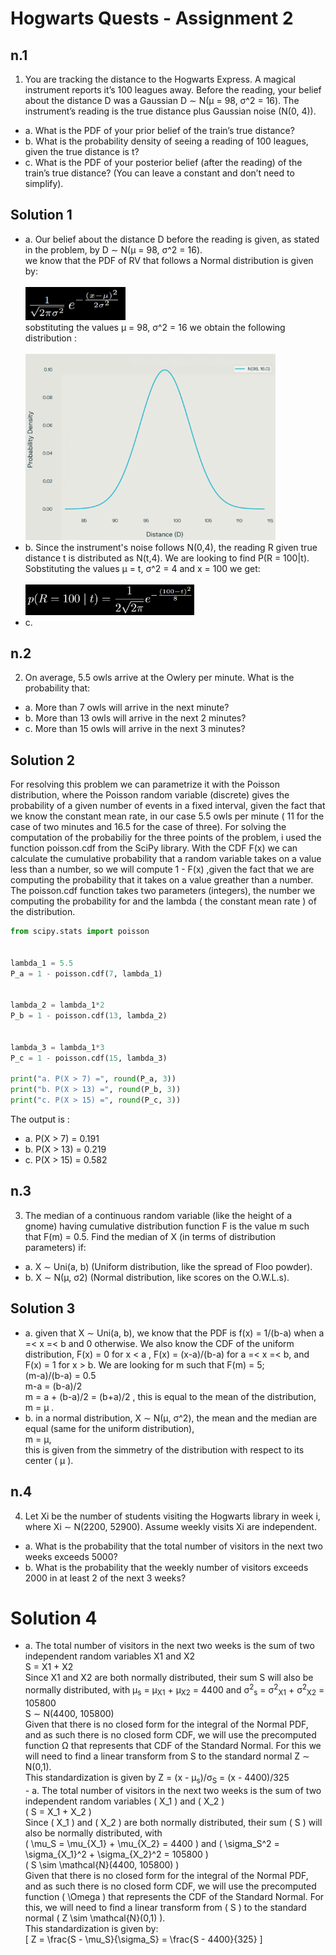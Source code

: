 # Hogwarts Quests - Assignment 2

## n.1
1. You are tracking the distance to the Hogwarts Express. A magical instrument reports it’s 100 leagues away. Before the reading, your belief about
the distance D was a Gaussian D ∼ N(µ = 98, σ^2 = 16). The instrument’s
reading is the true distance plus Gaussian noise (N(0, 4)).
- a. What is the PDF of your prior belief of the train’s true distance?
- b. What is the probability density of seeing a reading of 100 leagues, given
the true distance is t?
- c. What is the PDF of your posterior belief (after the reading) of the
train’s true distance? (You can leave a constant and don’t need to
simplify).

## Solution 1
- a. Our belief about the distance D before the reading is given, as stated in the problem, by  D ∼ N(µ = 98, σ^2 = 16). <br> we know that the PDF of RV that follows a Normal distribution is given by: <br> <br> <img src="https://raw.githubusercontent.com/TondinL/KR---PE/main/harry/images/es_1a1.png" width="160"/> <br> sobstituting the values µ = 98, σ^2 = 16 we obtain the following distribution : <br> <br> <img src="https://raw.githubusercontent.com/TondinL/KR---PE/main/harry/images/es_1a2.png" width="400"/> <br>
- b. Since the instrument's noise follows N(0,4), the reading R given true distance t is distributed as N(t,4). We are looking to find P(R = 100|t). Sobstituting the values µ = t, σ^2 = 4 and x = 100 we get: <br> <br> <img src="https://raw.githubusercontent.com/TondinL/KR---PE/main/harry/images/es_1b1.png" width="270"/>
- c. 

## n.2
2. On average, 5.5 owls arrive at the Owlery per minute. What is the probability that:
- a. More than 7 owls will arrive in the next minute?
- b. More than 13 owls will arrive in the next 2 minutes?
- c. More than 15 owls will arrive in the next 3 minutes?

## Solution 2

For resolving this problem we can parametrize it with the Poisson distribution, where the Poisson random variable (discrete) gives the probability of a given number of events in a fixed interval, given the fact that we know the constant mean rate, in our case 5.5 owls per minute ( 11 for the case of two minutes and 16.5 for the case of three). For solving the computation of the probabiliy for the three points of the problem, i used the function poisson.cdf from the SciPy library. With the CDF F(x) we can calculate the cumulative probability  that a random variable takes on a value less than a number, so we will compute 1 - F(x) ,given the fact that we are computing the probability that it takes on a value greather than a number. The poisson.cdf function takes two parameters (integers), the number we computing the probability for and the lambda ( the constant mean rate ) of the distribution.

```python
from scipy.stats import poisson


lambda_1 = 5.5
P_a = 1 - poisson.cdf(7, lambda_1)


lambda_2 = lambda_1*2
P_b = 1 - poisson.cdf(13, lambda_2)


lambda_3 = lambda_1*3
P_c = 1 - poisson.cdf(15, lambda_3)

print("a. P(X > 7) =", round(P_a, 3))
print("b. P(X > 13) =", round(P_b, 3))
print("c. P(X > 15) =", round(P_c, 3))
```
The output is :

- a. P(X > 7) = 0.191
- b. P(X > 13) = 0.219
- c. P(X > 15) = 0.582

## n.3
3. The median of a continuous random variable (like the height of a gnome)
having cumulative distribution function F is the value m such that F(m) =
0.5. Find the median of X (in terms of distribution parameters) if:
- a. X ∼ Uni(a, b) (Uniform distribution, like the spread of Floo powder).
- b. X ∼ N(µ, σ2) (Normal distribution, like scores on the O.W.L.s).

## Solution 3

- a. given that  X ∼ Uni(a, b), we know that the PDF is f(x) = 1/(b-a) when a =< x =< b and 0 otherwise. We also know the CDF of the uniform distribution, F(x) = 0 for x < a , F(x) = (x-a)/(b-a) for a =< x =< b, and F(x) = 1 for x > b. We are looking for m such that F(m) = 5; <br> (m-a)/(b-a) = 0.5 <br> m-a = (b-a)/2 <br> m = a + (b-a)/2 = (b+a)/2 , this is equal to the mean of the distribution, m = µ .
- b. in a normal distribution, X ∼ N(µ, σ^2), the mean and the median are equal (same for the uniform distribution),<br> m = µ,<br> this is given from the simmetry of the distribution with respect to its center ( µ ).

## n.4
4. Let Xi be the number of students visiting the Hogwarts library in week i,
where Xi ∼ N(2200, 52900). Assume weekly visits Xi are independent.
- a. What is the probability that the total number of visitors in the next
two weeks exceeds 5000?
- b. What is the probability that the weekly number of visitors exceeds 2000
in at least 2 of the next 3 weeks?

# Solution 4

- a. The total number of visitors in the next two weeks is the sum of two independent random variables X1 and X2 <br> S = X1 + X2 <br> Since X1 and X2 are both normally distributed, their sum S will also be normally distributed, with µ<sub>s</sub> = µ<sub>X1</sub> + µ<sub>X2</sub> = 4400 and σ<sup>2</sup><sub>s</sub> = σ<sup>2</sup><sub>X1</sub> + σ<sup>2</sup><sub>X2</sub> = 105800 <br> S ∼ N(4400, 105800) <br> Given that there is no closed form for the integral of the Normal PDF, and as such there is no closed form CDF, we will use the precomputed function Ω that represents that CDF of the Standard Normal. For this we will need to find a linear transform from S to the standard normal Z ∼ N(0,1). <br> This standardization is given by Z = (x -  µ<sub>s</sub>)/σ<sub>S</sub> = (x - 4400)/325 <br> - a. The total number of visitors in the next two weeks is the sum of two independent random variables \( X_1 \) and \( X_2 \)  
  \( S = X_1 + X_2 \)  
  Since \( X_1 \) and \( X_2 \) are both normally distributed, their sum \( S \) will also be normally distributed, with  
  \( \mu_S = \mu_{X_1} + \mu_{X_2} = 4400 \) and \( \sigma_S^2 = \sigma_{X_1}^2 + \sigma_{X_2}^2 = 105800 \)  
  \( S \sim \mathcal{N}(4400, 105800) \)  
  Given that there is no closed form for the integral of the Normal PDF, and as such there is no closed form CDF, we will use the precomputed function \( \Omega \) that represents the CDF of the Standard Normal. For this, we will need to find a linear transform from \( S \) to the standard normal \( Z \sim \mathcal{N}(0,1) \).  
  This standardization is given by:  
  \[
  Z = \frac{S - \mu_S}{\sigma_S} = \frac{S - 4400}{325}
  \]


